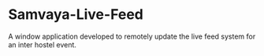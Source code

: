 # Samvaya-Live-Feed
A window application developed to remotely update the live feed system for an inter hostel event.
